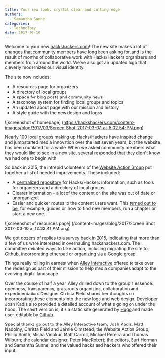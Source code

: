 ```yaml
---
title: Your new look: crystal clear and cutting edge
authors:
  - Samantha Sunne
categories:
  - Technology
date: 2017-03-10
---
```


Welcome to your new [hackshackers.com](hackshackers.com)! The new site makes a lot of changes that community members have long been asking for, and is the result of months of collaborative work with Hacks/Hackers organizers and members from around the world. We’ve also got an updated logo that cleverly modernizes our visual identity.

The site now includes:

* A resources page for organizers
* A directory of local groups
* A space for blog posts and community news
* A taxonomy system for finding local groups and topics
* An updated about page with our mission and history
* A style guide with the new design and logos

![screenshot of homepage]
(https://hackshackers.com/content-images/blog/2017/03/Screen-Shot-2017-03-07-at-5.02.54-PM.png)

Nearly 100 local groups making up Hacks/Hackers have inspired change and jumpstarted media innovation over the last seven years, but the website has been outdated for a while. When we asked community members what they would like to see in a new site, several responded that they didn't know we had one to begin with.

So back in 2015, the intrepid volunteers of the [Website Action Group](https://github.com/hackshackers/action-group-website) put together a list of needed improvements. These included:

* A [centralized repository](https://github.com/hackshackers/action-group-website/wiki) for Hacks/Hackers information, such as tools for organizers and a directory of local groups.
* Clearer information - a lot of the content on the site was out of date or unorganized.
* Easier and quicker routes to the content users want. This [turned out to be](https://github.com/hackshackers/action-group-website/blob/master/meeting-notes/2015-10-19.md), for example, guides on how to find new members, run a chapter or start a new one.

![screenshot of resources page]
(/content-images/blog/2017/Screen Shot 2017-03-10 at 12.32.41 PM.png)

We got dozens of replies to a [survey back in 2015](https://docs.google.com/spreadsheets/d/1TwBPhjRVXI1HbgQU9L62MSz02YOPDYWhW8pbzyBllkE/edit#gid=232438511), indicating that more than a few of us were interested in overhauling hackshackers.com. The committee debated ways to take action, including migrating the site to Github, incorporating etherpad or organizing via a Google group.

Things really rolling in earnest when [Alley Interactive](https://www.alleyinteractive.com) offered to take over the redesign as part of their mission to help media companies adapt to the evolving digital landscape.

Over the course of half a year, Alley drilled down to the group's essence: openness, transparency, grassroots organizing, collaboration and experimentation. Designer Christa Field shared her thoughts on incorporating these elements into the new logo and web design. Developer Josh Kadis also provided a detailed account of what's going on under the hood. The short version is, it's a static site generated by [Hugo](https://gohugo.io/) and made user-editable by [Github](https://github.com/). 

Special thanks go out to the Alley Interactive team, Josh Kadis, Matt Nadolny, Christa Field and Jaimie Olmstead; the Website Action Group, Phillip Smith, Misha Vinokur, Matt Carroll, Michael Pereira and Thomas Wilburn; the calendar designer, Peter MacRobert; the editors, Burt Herman and Samantha Sunne; and the valued hacks and hackers who offered their input.
